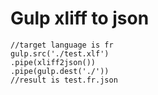 # Gulp xliff to json

```
//target language is fr
gulp.src('./test.xlf')
.pipe(xliff2json())
.pipe(gulp.dest('./'))
//result is test.fr.json
```
